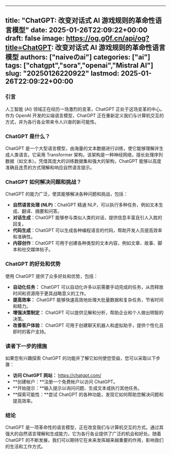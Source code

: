 
---
title: "ChatGPT: 改变对话式 AI 游戏规则的革命性语言模型"
date: 2025-01-26T22:09:22+00:00
draft: false
image: https://og.g0f.cn/api/og?title=ChatGPT: 改变对话式 AI 游戏规则的革命性语言模型
authors: ["naiveのai"]
categories: ["ai"]
tags: ["chatgpt","sora","openai","Mistral AI"]
slug: "20250126220922"
lastmod: 2025-01-26T22:09:22+00:00
---
### 引言

人工智能 (AI) 领域正在经历一场激烈的变革，ChatGPT 正处于这场变革的中心。作为 OpenAI 开发的尖端语言模型，ChatGPT 正在重新定义我们与计算机交互的方式，并为各行各业带来令人兴奋的新可能性。

### ChatGPT 是什么？

ChatGPT 是一个大型语言模型，由海量的文本数据进行训练，使它能够理解并生成人类语言。它采用 Transformer 架构，该架构是一种神经网络，擅长处理序列数据（如文本）。凭借其庞大的训练数据集和强大的架构，ChatGPT 能够以高度准确且连贯的方式理解和响应自然语言提示。

### ChatGPT 如何解决问题和挑战？

ChatGPT 的能力广泛，使其能够解决各种问题和挑战，包括：

- **自然语言处理 (NLP)**：ChatGPT 精通 NLP，可以执行多种任务，例如文本生成、翻译、摘要和问答。
- **对话生成**：ChatGPT 能够参与类似人类的对话，提供信息丰富且引人入胜的回复。
- **代码生成**：ChatGPT 可以生成各种编程语言的代码，帮助开发人员提高效率和准确性。
- **内容创作**：ChatGPT 可用于创建各种类型的文本内容，例如文章、故事、脚本和社交媒体帖子。

### ChatGPT 的好处和优势

使用 ChatGPT 提供了众多好处和优势，包括：

- **自动化任务：** ChatGPT 可以自动化许多以前需要手动完成的任务，从而释放时间和资源用于更具战略意义的工作。
- **提高效率：** ChatGPT 能够快速高效地处理大批量数据和复杂任务，节省时间和精力。
- **增强决策制定：** ChatGPT 可以提供见解和分析，帮助企业和个人做出明智的决策。
- **改善客户体验：** ChatGPT 可用于创建聊天机器人和虚拟助手，提供个性化且即时的客户支持。

### 读者下一步的措施

如果您有兴趣探索 ChatGPT 的功能并了解它如何使您受益，您可以采取以下步骤：

- **访问 ChatGPT 网站：** https://chatgpt.com/
- **创建帐户：**注册一个免费帐户以访问 ChatGPT。
- **开始提示：**输入提示以询问问题、生成文本或执行其他任务。
- **探索可能性：**尝试 ChatGPT 的各种功能，发现它如何帮助您解决问题和提高效率。

### 结论

ChatGPT 是一项革命性的语言模型，正在改变我们与计算机交互的方式。通过其强大的自然语言理解和生成能力，它为各行各业提供了广泛的机会和好处。随着 ChatGPT 的不断发展，我们可以期待它在未来发挥越来越重要的作用，影响我们的生活和工作方式。